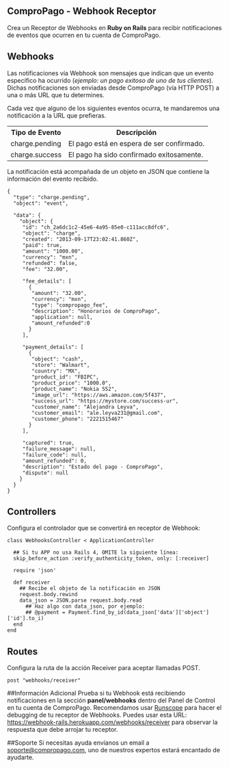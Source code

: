 ## ComproPago - Webhook Receptor
Crea un Receptor de Webhooks en <b>Ruby on Rails</b> para recibir notificaciones de eventos que ocurren en tu cuenta de ComproPago.

## Webhooks
Las notificaciones vía Webhook son mensajes que indican que un evento específico ha ocurrido (<i>ejemplo: un pago exitoso de uno de tus clientes</i>). Dichas notificaciones son enviadas desde ComproPago (vía HTTP POST) a una o más URL que tu determines.

Cada vez que alguno de los siguientes eventos ocurra, te mandaremos una notificación a la URL que prefieras.
<table class="table">
	<tr>
		<th>Tipo de Evento</th>
		<th>Descripción</th>
	</tr>
	<tr>
		<td><span class="label" id="label-event">charge.pending</span></td>
		<td>El pago está en espera de ser confirmado.</td>
	</tr>
	<tr>
		<td><span class="label" id="label-event">charge.success</span></td>
		<td>El pago ha sido confirmado exitosamente.</td>
	</tr>
</table>

La notificación está acompañada de un objeto en JSON que contiene la información del evento recibido.

	{
	  "type": "charge.pending",
	  "object": "event",

	  "data": {
		"object": {
		 "id": "ch_2a6dc1c2-45e6-4a95-85e0-c111acc8dfc6",
		 "object": "charge",
		 "created": "2013-09-17T23:02:41.860Z",
		 "paid": true,
		 "amount": "1000.00",
		 "currency": "mxn",
		 "refunded": false,
		 "fee": "32.00",

		 "fee_details": [
		   {
		    "amount": "32.00",
		    "currency": "mxn",
		    "type": "compropago_fee",
		    "description": "Honorarios de ComproPago",
		    "application": null,
		    "amount_refunded":0
		   }
		 ],

		 "payment_details": [
		   {
		    "object": "cash",
		    "store": "Walmart",
		    "country": "MX",
		    "product_id": "FBIPC",
		    "product_price": "1000.0",
		    "product_name": "Nokia 552",
		    "image_url": "https://aws.amazon.com/5f437",
		    "success_url": "https://mystore.com/success-ur",
		    "customer_name": "Alejandra Leyva",
		    "customer_email": "ale.leyva231@gmail.com",
		    "customer_phone": "2221515467"
		   }
		 ],

		 "captured": true,
		 "failure_message": null,
		 "failure_code": null,
		 "amount_refunded": 0,
		 "description": "Estado del pago - ComproPago",
		 "dispute": null
		}
	  }
    }

## Controllers
Configura el controlador que se convertirá en receptor de Webhook:

	class WebhooksController < ApplicationController

  	  ## Si tu APP no usa Rails 4, OMITE la siguiente línea:
  	  skip_before_action :verify_authenticity_token, only: [:receiver]

  	  require 'json'

  	  def receiver
    	## Recibe el objeto de la notificación en JSON
    	request.body.rewind
   		data_json = JSON.parse request.body.read
     	  ## Haz algo con data_json, por ejemplo:
     	  ## @payment = Payment.find_by_id(data_json['data']['object']['id'].to_i)
  	  end
	end

## Routes
Configura la ruta de la acción Receiver para aceptar llamadas POST.

    post "webhooks/receiver"

##Información Adicional
Prueba si tu Webhook está recibiendo notificaciones en la sección **panel/webhooks** dentro del Panel de Control en tu cuenta de ComproPago. Recomendamos usar <a href="https://www.runscope.com">Runscope</a> para hacer el debugging de tu receptor de Webhooks. Puedes usar esta URL: <a href="https://webhook-rails.herokuapp.com/webhooks/receiver">https://webhook-rails.herokuapp.com/webhooks/receiver</a> para observar la respuesta que debe arrojar tu receptor.

##Soporte
Si necesitas ayuda envíanos un email a <a href="mailto:soporte@compropago.com?Subject=Soporte" target="_top">soporte@compropago.com</a>, uno de nuestros expertos estará encantado de ayudarte.